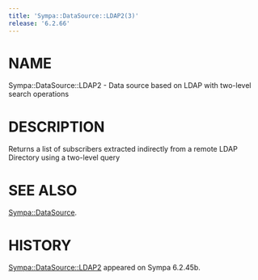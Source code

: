 ```yaml
---
title: 'Sympa::DataSource::LDAP2(3)'
release: '6.2.66'
---
```


# NAME

Sympa::DataSource::LDAP2 -
Data source based on LDAP with two-level search operations

# DESCRIPTION

Returns a list of subscribers extracted indirectly from a remote LDAP
Directory using a two-level query

# SEE ALSO

[Sympa::DataSource](./Sympa-DataSource.3.md).

# HISTORY

[Sympa::DataSource::LDAP2](./Sympa-DataSource-LDAP2.3.md) appeared on Sympa 6.2.45b.
